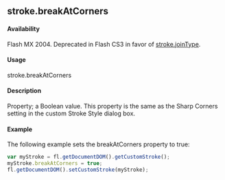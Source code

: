 ## stroke.breakAtCorners

#### Availability

Flash MX 2004. Deprecated in Flash CS3 in favor of [stroke.joinType](../Stroke_object/stroke11.md).

#### Usage

stroke.breakAtCorners

#### Description

Property; a Boolean value. This property is the same as the Sharp Corners setting in the custom Stroke Style dialog box.

#### Example


The following example sets the breakAtCorners property to true:
```javascript
var myStroke = fl.getDocumentDOM().getCustomStroke();
myStroke.breakAtCorners = true; 
fl.getDocumentDOM().setCustomStroke(myStroke);

```